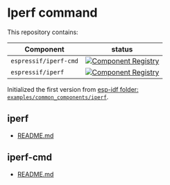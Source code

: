 # Iperf command

This repository contains:

| Component | status |
| --- | --- |
| `espressif/iperf-cmd` | [![Component Registry](https://components.espressif.com/components/espressif/iperf-cmd/badge.svg)](https://components.espressif.com/components/espressif/iperf-cmd) |
| `espressif/iperf` | [![Component Registry](https://components.espressif.com/components/espressif/iperf/badge.svg)](https://components.espressif.com/components/espressif/iperf) |


Initialized the first version from [esp-idf folder: `examples/common_components/iperf`](https://github.com/espressif/esp-idf/tree/v5.2/examples/common_components/iperf).


## iperf

- [README.md](./iperf/README.md)

## iperf-cmd

- [README.md](./iperf-cmd/README.md)
